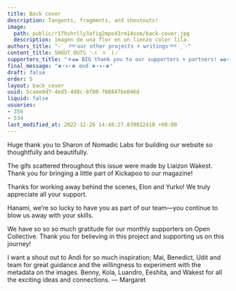 ```yaml
---
title: Back cover
description: Tangents, fragments, and shoutouts!
image:
  path: public/r17hshrlly3afig2mpo43rm14sxm/back-cover.jpg
  description: imagen de una flor en un lienzo color lila.
authors_title: "-ˋˏ ༻our other projects + writings༺ ˎˊ-"
content_title: SHOUT OUTS ＼(＾▽＾)／
supporters_title: "＊✿❀ BIG thank you to our supporters + partners! ❀✿＊"
final_message: "⋇⋆✦⋆⋇ end ⋇⋆✦⋆⋇"
draft: false
order: 5
layout: back_cover
uuid: 5caee0d7-4ed5-4d8c-8f80-768847be046d
liquid: false
usuaries:
- 356
- 534
last_modified_at: 2022-12-26 14:48:27.839812418 +00:00
---
```


<p>Huge thank you to Sharon of Nomadic Labs for building our website so thoughtfully and beautifully.</p><p>The gifs scattered throughout this issue were made by Liaizon Wakest. Thank you for bringing a little part of Kickapoo to our magazine!</p><p>Thanks for working away behind the scenes, Elon and Yurko! We truly appreciate all your support.</p><p>Hanami, we’re so lucky to have you as part of our team—you continue to blow us away with your skills.</p><p>We have so so so much gratitude for our monthly supporters on Open Collective. Thank you for believing in this project and supporting us on this journey!</p><p>I want a shout out to Andi for so much inspiration; Mai, Benedict, Udit and team for great guidance and the willingness to experiment with the metadata on the images. Benny, Kola, Luandro, Eeshita, and Wakest for all the exciting ideas and connections. — Margaret</p>